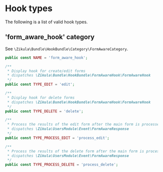 # Hook types

The following is a list of valid hook types.

## 'form_aware_hook' category

See `\Zikula\Bundle\HookBundle\Category\FormAwareCategory`.

```php
public const NAME = 'form_aware_hook';

/**
 * Display hook for create/edit forms
 * dispatches \Zikula\Bundle\HookBundle\FormAwareHook\FormAwareHook
 */
public const TYPE_EDIT = 'edit';

/**
 * Display hook for delete forms
 * dispatches \Zikula\Bundle\HookBundle\FormAwareHook\FormAwareHook
 */
public const TYPE_DELETE = 'delete';

/**
 * Process the results of the edit form after the main form is processed
 * dispatches \Zikula\UsersModule\Event\FormAwareResponse
 */
public const TYPE_PROCESS_EDIT = 'process_edit';

/**
 * Process the results of the delete form after the main form is processed
 * dispatches \Zikula\UsersModule\Event\FormAwareResponse
 */
public const TYPE_PROCESS_DELETE = 'process_delete';
```
